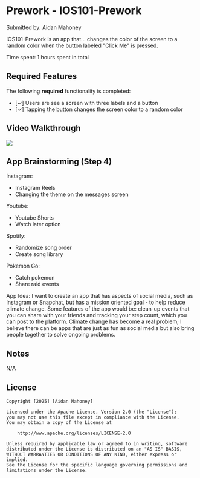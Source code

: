 # Prework - IOS101-Prework

Submitted by: Aidan Mahoney

IOS101-Prework is an app that... changes the color of the screen to a random color when the button labeled "Click Me" is pressed.

Time spent: 1 hours spent in total

## Required Features

The following **required** functionality is completed:

- [✓] Users are see a screen with three labels and a button
- [✓] Tapping the button changes the screen color to a random color
 
## Video Walkthrough

![](https://i.imgur.com/6zKE3nD.gif)

## App Brainstorming (Step 4)

Instagram:
- Instagram Reels
- Changing the theme on the messages screen

Youtube:
- Youtube Shorts
- Watch later option

Spotify:
- Randomize song order
- Create song library

Pokemon Go:
- Catch pokemon
- Share raid events

App Idea:
I want to create an app that has aspects of social media, such as Instagram or Snapchat, but has a mission oriented goal - to help reduce climate change. Some features of the app would be: clean-up events that you can share with your friends and tracking your step count, which you can post to the platform. Climate change has become a real problem; I believe there can be apps that are just as fun as social media but also bring people together to solve ongoing problems.

## Notes

N/A

## License

    Copyright [2025] [Aidan Mahoney]

    Licensed under the Apache License, Version 2.0 (the "License");
    you may not use this file except in compliance with the License.
    You may obtain a copy of the License at

        http://www.apache.org/licenses/LICENSE-2.0

    Unless required by applicable law or agreed to in writing, software
    distributed under the License is distributed on an "AS IS" BASIS,
    WITHOUT WARRANTIES OR CONDITIONS OF ANY KIND, either express or implied.
    See the License for the specific language governing permissions and
    limitations under the License.
